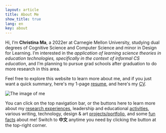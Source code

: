 ```yaml
---
layout: article
title: About Me
show_title: true
lang: en
key: about
---
```


<!--more-->

<div class="grid-containre">
  <div class="grid grid--p-3">
  <div class="cell cell--12 cell--md-auto">
    <div>
      <p> Hi, I’m <b>Christina Ma</b>, a 2022er at Carnegie Mellon University, studying dual degrees of Cognitive Science and Computer Science and minor in Design for Learning. 
          I’m interested in the <i>application of learning science theories in education technologies, specifically in the context of informal CS education</i>, and I’m planning to pursue grad schools after graduation to do more research in this area. 
      </p>
      <p> Feel free to explore this website to learn more about me, and if you just want a quick summary, here's my 1-page <a href="/assets/Christina_Ma_Resume.pdf">resume</a>, and here's my <a href="/assets/Christina_Ma_CV.pdf">CV</a>. 
      </p>
    </div>
  </div>
  
  <div class="cell cell--12 cell--md-4">
    <img src="/assets/images/CM-circle.png" alt="The image of me">
  </div>
  
  </div>
  </div>

  You can click on the top navigation bar, or the buttons here to learn more about my [research experiences][research], leadership and educational [activities][activity], various writing, technology, design & art [projects/portfolio][portfolio], and some [fun facts][fun] about me! Switch to **中文** anytime you need by clicking the button at the top-right corner.

  [research]: research
  [activity]: activity
  [portfolio]: portfolio
  [fun]: funfact
